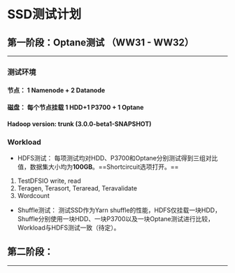 SSD测试计划
=========================


第一阶段：Optane测试 （WW31 - WW32）
------------


----------


### 测试环境

#### 节点： 1 Namenode + 2 Datanode
#### 磁盘： 每个节点挂载 1 HDD+1 P3700 + 1 Optane
#### Hadoop version: trunk (3.0.0-beta1-SNAPSHOT)


### Workload
* HDFS测试：
每项测试均对HDD、P3700和Optane分别测试得到三组对比值，数据集大小均为**100GB**。==Shortcircuit选项打开。==

1. TestDFSIO write, read
2. Teragen, Terasort, Teraread, Teravalidate
3. Wordcount

* Shuffle测试： 
测试SSD作为Yarn shuffle的性能，HDFS仅挂载一块HDD，Shuffle分别使用一块HDD、一块P3700以及一块Optane测试进行比较，Workload与HDFS测试一致（待定）。


第二阶段：
------------

----------


